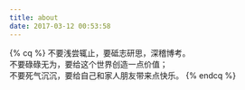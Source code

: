 ```yaml
---
title: about
date: 2017-03-12 00:53:58
---
```


{% cq %}
不要浅尝辄止，要砥志研思，深稽博考。<br>
不要碌碌无为，要给这个世界创造一点价值； <br>
不要死气沉沉，要给自己和家人朋友带来点快乐。
{% endcq %}
